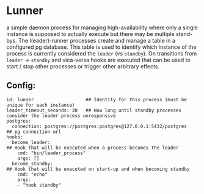 # Lunner

a simple daemon process for managing high-availability where only a single instance is supposed to actually execute but there may be multiple stand-bys.
The l(eader)-runner processes create and manage a table in a configured pg database.
This table is used to identify which instance of the process is currently considered the `leader` (vs `standby`). On transitions from `leader` -> `standby` and vica-versa hooks are executed that can be used to start / stop other processes or trigger other arbitrary effects.

## Config:

```
id: lunner                   ## Identity for this process (must be unique for each instance)
leader_timeout_seconds: 30   ## How long until standby processes consider the leader process unresponsive
postgres:                        
  connection: postgres://postgres:postgres@127.0.0.1:5432/postgres    ## pg connection url
hooks:
  become_leader:                                                      ## Hook that will be executed when a process becomes the leader
    cmd: "bin/leader_process"
    args: []
  become_standby:                                                     ## Hook that will be executed on start-up and when becoming standby
    cmd: "echo"
    args:
    - "hook standby"
```
